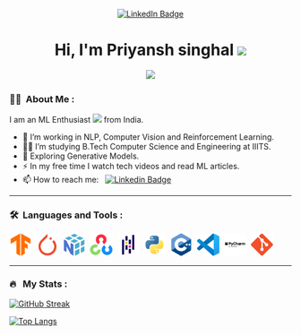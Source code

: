 
<p align="center">
<a href="https://www.linkedin.com/in/yatharth-gupta-012177228/"><img src="https://img.shields.io/badge/LinkedIn-blue?style=for-the-badge&logo=linkedin&logoColor=white" alt="LinkedIn Badge"></a>
</p>

<h1 align="center">Hi, I'm Priyansh singhal <img src="https://media.giphy.com/media/hvRJCLFzcasrR4ia7z/giphy.gif" width="40"></h1>

<!-- <p align="center"><img src="https://media.giphy.com/media/dWesBcTLavkZuG35MI/giphy.gif" width="600" height="300"  /></p> -->
<p align="center"><img src="https://media.giphy.com/media/QTfX9Ejfra3ZmNxh6B/giphy.gif" width="200"/></p> 

### :man_technologist: &nbsp;About Me :

I am an ML Enthusiast <img src="https://media.giphy.com/media/WUlplcMpOCEmTGBtBW/giphy.gif" width="30"> from India.

- 🔭 I’m working in NLP, Computer Vision and Reinforcement Learning.
- 🧑‍🎓 I’m studying B.Tech Computer Science and Engineering at IIITS.
- 🌱 Exploring Generative Models.
- ⚡ In my free time I watch tech videos and read ML articles.
- 📫 How to reach me: &nbsp; [![Linkedin Badge](https://img.shields.io/badge/Priyansh--blue?style=flat&logo=Linkedin&logoColor=white)](https://www.linkedin.com/in/priyansh-singhal/)

---

### 🛠 &nbsp;Languages and Tools :

<p>
<img src="https://github.com/devicons/devicon/blob/master/icons/tensorflow/tensorflow-original.svg" title="Tensorflow" alt="Tensorflow" width="40" height="40"/>&nbsp;
<img src="https://github.com/devicons/devicon/blob/master/icons/pytorch/pytorch-original.svg" title="Pytorch" alt="Pytorch" width="40" height="40"/>&nbsp;
<img src="https://github.com/devicons/devicon/blob/master/icons/numpy/numpy-original.svg" title="Numpy" alt="Numpy" width="40" height="40"/>&nbsp;
<img src="https://github.com/devicons/devicon/blob/master/icons/opencv/opencv-original.svg" title="OpenCV" alt="OpenCV" width="40" height="40"/>&nbsp;
<img src="https://github.com/devicons/devicon/blob/master/icons/pandas/pandas-original.svg" title="Pandas" alt="Pandas" width="40" height="40"/>&nbsp;
<img src="https://github.com/devicons/devicon/blob/master/icons/python/python-original.svg"  title="Python" alt="Python" width="40" height="40"/>&nbsp;
<img src="https://github.com/devicons/devicon/blob/master/icons/cplusplus/cplusplus-original.svg" title="cplusplus" alt="cplusplus" width="40" height="40"/>&nbsp;
<img src="https://github.com/devicons/devicon/blob/master/icons/vscode/vscode-original.svg" title="VS Code" alt="VS Code" width="40" height="40"/>&nbsp;
<img src="https://github.com/devicons/devicon/blob/master/icons/pycharm/pycharm-plain-wordmark.svg" title="Pycharm" alt="Pycharm" width="40" height="40"/>&nbsp;
<img src="https://github.com/devicons/devicon/blob/master/icons/git/git-original.svg" title="Git" **alt="Git" width="40" height="40"/>&nbsp;
</p>

---

### 🔥 &nbsp; My Stats :

[![GitHub Streak](http://github-readme-streak-stats.herokuapp.com?user=priyansh-singhal&theme=dark&background=000000)](https://git.io/streak-stats)

[![Top Langs](https://github-readme-stats.vercel.app/api/top-langs/?username=priyansh-singhal&layout=compact&theme=vision-friendly-dark)](https://github.com/anuraghazra/github-readme-stats)




